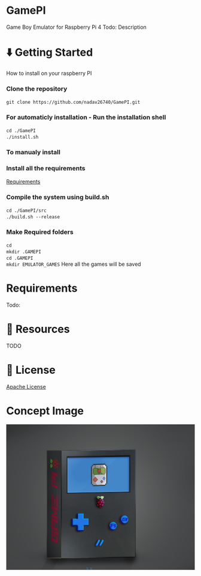 # GamePI
Game Boy Emulator for Raspberry Pi 4
Todo: Description

# ⬇️ Getting Started
How to install on your raspberry PI<br/>
### Clone the repository
`git clone https://github.com/nadav26740/GamePI.git`

### For automaticly installation -  Run the installation shell
`cd ./GamePI`<br/>
`./install.sh`<br/>

### To manualy install
### Install all the requirements
[Requirements](#Requirements)

### Compile the system using build.sh
`cd ./GamePI/src`<br/>
`./build.sh --release`<br/>

### Make Required folders
`cd`<br/>
`mkdir .GAMEPI`<br/>
`cd .GAMEPI`<br/>
`mkdir EMULATOR_GAMES` Here all the games will be saved

# Requirements 
Todo:

# 🧻 Resources
TODO

# 📝 License
[Apache License](./License)

# Concept Image
![concept image](Docs/Concept_image.jpeg)

